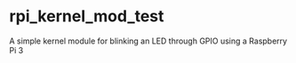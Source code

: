 # rpi_kernel_mod_test
A simple kernel module for blinking an LED through GPIO using a Raspberry Pi 3
